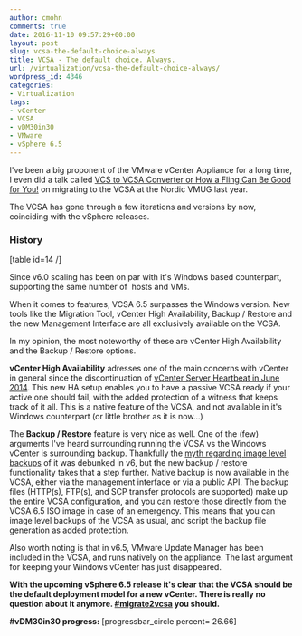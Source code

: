 ```yaml
---
author: cmohn
comments: true
date: 2016-11-10 09:57:29+00:00
layout: post
slug: vcsa-the-default-choice-always
title: VCSA - The default choice. Always.
url: /virtualization/vcsa-the-default-choice-always/
wordpress_id: 4346
categories:
- Virtualization
tags:
- vCenter
- VCSA
- vDM30in30
- VMware
- vSphere 6.5
---
```


I've been a big proponent of the VMware vCenter Appliance for a long time, I even did a talk called [VCS to VCSA Converter or How a Fling Can Be Good for You!](https://www.vmug.com/p/cm/ld/fid=10931) on migrating to the VCSA at the Nordic VMUG last year.

The VCSA has gone through a few iterations and versions by now, coinciding with the vSphere releases.


<!--more-->

### History



[table id=14 /]

Since v6.0 scaling has been on par with it's Windows based counterpart, supporting the same number of  hosts and VMs.

When it comes to features, VCSA 6.5 surpasses the Windows version. New tools like the Migration Tool, vCenter High Availability, Backup / Restore and the new Management Interface are all exclusively available on the VCSA.

In my opinion, the most noteworthy of these are vCenter High Availability and the Backup / Restore options.

**vCenter High Availability** adresses one of the main concerns with vCenter in general since the discontinuation of [vCenter Server Heartbeat in June 2014](http://www.vmware.com/products/vcenter-server-heartbeat.html). This new HA setup enables you to have a passive VCSA ready if your active one should fail, with the added protection of a witness that keeps track of it all. This is a native feature of the VCSA, and not available in it's Windows counterpart (or little brother as it is now...)

The **Backup / Restore** feature is very nice as well. One of the (few) arguments I've heard surrounding running the VCSA vs the Windows vCenter is surrounding backup. Thankfully the [myth regarding image level backups](http://vninja.net/vmware-2/vcenter-server-appliance-backups/) of it was debunked in v6, but the new backup / restore functionality takes that a step further. Native backup is now available in the VCSA, either via the management interface or via a public API. The backup files (HTTP(s), FTP(s), and SCP transfer protocols are supported) make up the entire VCSA configuration, and you can restore those directly from the VCSA 6.5 ISO image in case of an emergency. This means that you can image level backups of the VCSA as usual, and script the backup file generation as added protection.

Also worth noting is that in v6.5, VMware Update Manager has been included in the VCSA, and runs natively on the appliance. The last argument for keeping your Windows vCenter has just disappeared.

**With the upcoming vSphere 6.5 release it's clear that the VCSA should be the default deployment model for a new vCenter. There is really no question about it anymore. [#migrate2vcsa](https://twitter.com/search?q=%23migrate2vcsa&src=typd) you should.**

**#vDM30in30 progress:**
[progressbar_circle percent= 26.66]
